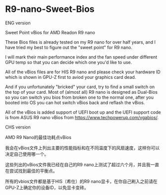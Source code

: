 # R9-nano-Sweet-Bios
ENG version

Sweet Point vBios for AMD Readon R9 nano


These Bios files is already tested on my R9 nano for over half years, and I have tried my best to figure out the "sweet point" for R9 nano. 

I will mark their main performance index and the fan speed under different GPU temp so that you can decide which one you'd like to use.

All of the vBios files are for HIS R9 nano and please check your hardware ID which is shown in GPU-Z first to aviod your graphics card dead.

And if you unfortunately "bricked" your card, try to find a small switch on the top of your card. Most of (almost all) R9 nano is designed as Dual-Bios so you can switch you bios from broken one to the normal one, after you booted into OS you can hot switch vBios back and reflash the vBios.

All of the vBios is added support of UEFI boot up and the UEFI support code is from ASUS R9 nano vBios from https://www.techpowerup.com/vgabios/. 





CHS version


AMD R9 Nano的最佳功耗点vBios


我会在vBios文件上列出主要的性能指标和在不同温度下的风扇速度，这样你可以决定自己使用哪一个。

这些列出的vBios文件我已经在自己的R9 nano上测试了超过六个月，并且我一直在尝试找到最佳的平衡点。

所有的vbios文件都是基于HIS（希仕）的R9 nano显卡，在你自己刷入之前请在GPU-Z上确定你的设备ID，以免显卡变砖。
